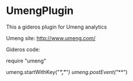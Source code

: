 # UmengPlugin
This a gideros plugin for Umeng analytics

Umeng site:
http://www.umeng.com/

Gideros code:

require "umeng"

umeng.startWithKey("****","***")
umeng.postEvent("***")
